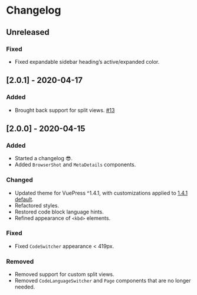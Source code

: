 # Changelog

## Unreleased
### Fixed
- Fixed expandable sidebar heading’s active/expanded color.

## [2.0.1] - 2020-04-17
### Added
- Brought back support for split views. [#13](https://github.com/pixelandtonic/vuepress-theme-craftdocs/issues/13)

## [2.0.0] - 2020-04-15
### Added
- Started a changelog 😎.
- Added `BrowserShot` and `MetaDetails` components.

### Changed
- Updated theme for VuePress ^1.4.1, with customizations applied to [1.4.1 default](https://github.com/vuejs/vuepress/tree/v1.4.1/packages/@vuepress/theme-default).
- Refactored styles.
- Restored code block language hints.
- Refined appearance of `<kbd>` elements.

### Fixed
- Fixed `CodeSwitcher` appearance < 419px.

### Removed
- Removed support for custom split views.
- Removed `CodeLanguageSwitcher` and `Page` components that are no longer needed.
